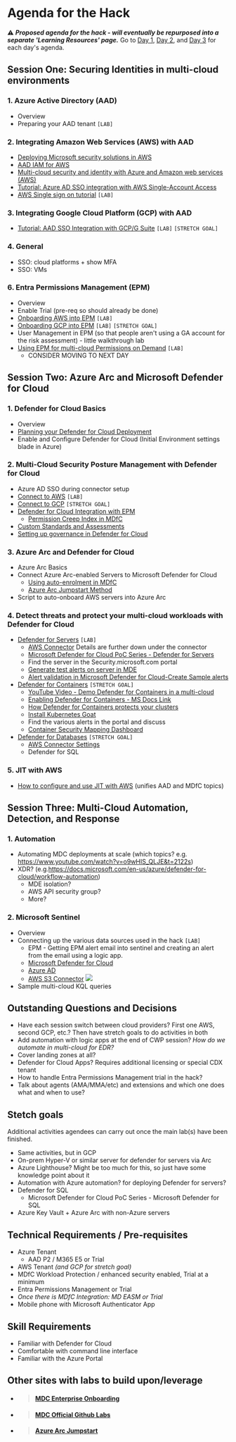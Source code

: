 # Agenda for the Hack
:warning: ***Proposed agenda for the hack - will eventually be repurposed into a separate 'Learning Resources' page.*** Go to [Day 1](Day1.md), [Day 2](Day2.md), and [Day 3](Day3.md) for each day's agenda.

## Session One: Securing Identities in multi-cloud environments
### 1. Azure Active Directory (AAD)
 - Overview
 - Preparing your AAD tenant `[LAB]`
### 2. Integrating Amazon Web Services (AWS) with AAD
 - [Deploying Microsoft security solutions in AWS](https://docs.microsoft.com/en-us/azure/architecture/reference-architectures/aws/aws-azure-security-solutions)
 - [AAD IAM for AWS](https://docs.microsoft.com/en-us/azure/architecture/reference-architectures/aws/aws-azure-ad-security)
 - [Multi-cloud security and identity with Azure and Amazon web services (AWS)](https://docs.microsoft.com/en-us/azure/architecture/aws-professional/security-identity)
 - [Tutorial: Azure AD SSO integration with AWS Single-Account Access](https://docs.microsoft.com/en-us/azure/active-directory/saas-apps/amazon-web-service-tutorial)
 - [AWS Single sign on tutorial](https://docs.microsoft.com/en-us/azure/active-directory/saas-apps/aws-single-sign-on-provisioning-tutorial?source=recommendations) `[LAB]`
### 3. Integrating Google Cloud Platform (GCP) with AAD
 - [Tutorial: AAD SSO Integration with GCP/G Suite](https://docs.microsoft.com/en-us/azure/active-directory/saas-apps/google-apps-tutorial) `[LAB]` `[STRETCH GOAL]`
 
### 4. General
 - SSO: cloud platforms + show MFA
 - SSO: VMs

### 6.  Entra Permissions Management (EPM)
 - Overview
 - Enable Trial (pre-req so should already be done)
 - [Onboarding AWS into EPM](https://docs.microsoft.com/en-us/azure/active-directory/cloud-infrastructure-entitlement-management/onboard-aws) `[LAB]`
 - [Onboarding GCP into EPM](https://docs.microsoft.com/en-us/azure/active-directory/cloud-infrastructure-entitlement-management/onboard-gcp) `[LAB]` `[STRETCH GOAL]`
 - User Management in EPM (so that people aren't using a GA account for the risk assessment) - little walkthrough lab
 - [Using EPM for multi-cloud Permissions on Demand](https://learn.microsoft.com/en-us/azure/active-directory/cloud-infrastructure-entitlement-management/faqs#what-is-the-difference-between-permissions-on-demand-and-just-in-time-access) `[LAB]`
   - CONSIDER MOVING TO NEXT DAY
## Session Two: Azure Arc and Microsoft Defender for Cloud
### 1. Defender for Cloud Basics
 - Overview
 - [Planning your Defender for Cloud Deployment](https://docs.microsoft.com/en-us/azure/defender-for-cloud/security-center-planning-and-operations-guide)
 - Enable and Configure Defender for Cloud (Initial Environment settings blade in Azure)

### 2. Multi-Cloud Security Posture Management with Defender for Cloud
  - Azure AD SSO during connector setup
 - [Connect to AWS](https://docs.microsoft.com/en-us/azure/defender-for-cloud/quickstart-onboard-aws) `[LAB]`
 - [Connect to GCP](https://docs.microsoft.com/en-us/azure/defender-for-cloud/quickstart-onboard-gcp) `[STRETCH GOAL]`
 - [Defender for Cloud Integration with EPM](https://www.youtube.com/watch?v=dasixjOOldk)
   - [Permission Creep Index in MDfC](https://docs.microsoft.com/en-us/azure/defender-for-cloud/other-threat-protections#entra-permission-management-formerly-cloudknox)
 - [Custom Standards and Assessments](https://techcommunity.microsoft.com/t5/microsoft-defender-for-cloud/custom-assessments-and-standards-in-microsoft-defender-for-cloud/ba-p/3066575)
 - [Setting up governance in Defender for Cloud](https://docs.microsoft.com/en-us/azure/defender-for-cloud/governance-rules)

### 3. Azure Arc and Defender for Cloud
 - Azure Arc Basics
 - Connect Azure Arc-enabled Servers to Microsoft Defender for Cloud
   - [Using auto-enrolment in MDfC](https://docs.microsoft.com/en-gb/azure/defender-for-cloud/enable-data-collection?WT.mc_id=Portal-Microsoft_Azure_Security&tabs=autoprovision-feature)
   - [Azure Arc Jumpstart Method](https://azurearcjumpstart.io/azure_arc_jumpstart/azure_arc_servers/day2/arc_defender/#connect-azure-arc-enabled-servers-to-microsoft-defender-for-cloud)
 - Script to auto-onboard AWS servers into Azure Arc
### 4. Detect threats and protect your multi-cloud workloads with Defender for Cloud
 - [Defender for Servers](https://docs.microsoft.com/en-us/azure/defender-for-cloud/defender-for-servers-introduction) `[LAB]`
   - [AWS Connector](https://docs.microsoft.com/en-us/azure/defender-for-cloud/quickstart-onboard-aws?pivots=env-settings#prerequisites) Details are further down under the connector
   - [Microsoft Defender for Cloud PoC Series - Defender for Servers](https://techcommunity.microsoft.com/t5/microsoft-defender-for-cloud/microsoft-defender-for-cloud-poc-series-defender-for-servers/ba-p/2767508)
   - Find the server in the Security.microsoft.com portal
   - [Generate test alerts on server in MDE](https://docs.microsoft.com/en-us/azure/defender-for-cloud/integration-defender-for-endpoint?tabs=windows#send-a-test-alert)
   - [Alert validation in Microsoft Defender for Cloud-Create Sample alerts](https://docs.microsoft.com/en-us/azure/defender-for-cloud/alert-validation#generate-sample-security-alerts)
 - [Defender for Containers](https://docs.microsoft.com/en-us/azure/defender-for-cloud/defender-for-containers-introduction) `[STRETCH GOAL]`
   - [YouTube Video - Demo Defender for Containers in a multi-cloud](https://www.youtube.com/watch?v=62_Cj6yseno)
   - [Enabling Defender for Containers - MS Docs Link](https://docs.microsoft.com/en-us/azure/defender-for-cloud/defender-for-containers-enable?tabs=aks-deploy-portal%2Ck8s-deploy-asc%2Ck8s-verify-asc%2Ck8s-remove-arc%2Caks-removeprofile-api&pivots=defender-for-container-eks)
   - [How Defender for Containers protects your clusters](https://guillaumeben.xyz/defender-containers.html)
   - [Install Kubernetes Goat](https://madhuakula.com/kubernetes-goat/docs/)
   - Find the various alerts in the portal and discuss
   - [Container Security Mapping Dashboard](https://techcommunity.microsoft.com/t5/microsoft-defender-for-cloud/containers-security-mapping-dashboard/ba-p/3601580)
 - [Defender for Databases]() `[STRETCH GOAL]`
   - [AWS Connector Settings](https://docs.microsoft.com/en-us/azure/defender-for-cloud/quickstart-onboard-aws?pivots=env-settings#prerequisites)
   - Defender for SQL

### 5. JIT with AWS
 - [How to configure and use JIT with AWS](https://docs.microsoft.com/en-us/azure/defender-for-cloud/just-in-time-access-overview?tabs=defender-for-container-arch-eks#what-permissions-are-needed-to-configure-and-use-jit) (unifies AAD and MDfC topics)

## Session Three: Multi-Cloud Automation, Detection, and Response
### 1. Automation
 - Automating MDC deployments at scale (which topics? e.g. https://www.youtube.com/watch?v=o9wHIS_QLJE&t=2122s)
 - XDR? (e.g.https://docs.microsoft.com/en-us/azure/defender-for-cloud/workflow-automation)
   - MDE isolation?
   - AWS API security group?
   - More?
### 2. Microsoft Sentinel
 - Overview
 - Connecting up the various data sources used in the hack `[LAB]`
   - EPM - Getting EPM alert email into sentinel and creating an alert from the email using a logic app.
   - [Microsoft Defender for Cloud](https://docs.microsoft.com/en-us/azure/sentinel/connect-defender-for-cloud)
   - [Azure AD](https://docs.microsoft.com/en-us/azure/sentinel/connect-azure-active-directory)
   - [AWS S3 Connector](https://docs.microsoft.com/en-us/azure/sentinel/connect-aws?tabs=s3) [![](https://img.shields.io/badge/-STRETCH%20GOAL-important?style=flat)](#stetch-goals)
 - Sample multi-cloud KQL queries

## Outstanding Questions and Decisions
 - Have each session switch between cloud providers? First one AWS, second GCP, etc.? Then have stretch goals to do activities in both 
 - Add automation with logic apps at the end of CWP session? *How do we automate in multi-cloud for EDR?*
 - Cover landing zones at all?
 - Defender for Cloud Apps? Requires additional licensing or special CDX tenant
 - How to handle Entra Permissions Management trial in the hack? 
 - Talk about agents (AMA/MMA/etc) and extensions and which one does what and when to use?

## Stetch goals
Additional activities agendees can carry out once the main lab(s) have been finished.
 - Same activities, but in GCP
 - On-prem Hyper-V or similar server for defender for servers via Arc
 - Azure Lighthouse? Might be too much for this, so just have  some knowledge point about it
 - Automation with Azure automation? for deploying Defender for servers?
 - Defender for SQL
   - Microsoft Defender for Cloud PoC Series - Microsoft Defender for SQL
 - Azure Key Vault + Azure Arc with non-Azure servers

 ## Technical Requirements / Pre-requisites
 - Azure Tenant
   - AAD P2 / M365 E5 or Trial
 - AWS Tenant *(and GCP for stretch goal)*
 - MDfC Workload Protection / enhanced security enabled, Trial at a minimum
 - Entra Permissions Management or Trial
 - *Once there is MDfC Integration: MD EASM or Trial*
 - Mobile phone with Microsoft Authenticator App

 ## Skill Requirements
 - Familiar with Defender for Cloud
 - Comfortable with command line interface
 - Familiar with the Azure Portal


## Other sites with labs to build upon/leverage
 - > #### [MDC Enterprise Onboarding](https://github.com/Azure/Microsoft-Defender-for-Cloud/tree/main/Onboarding)
 - > #### [MDC Official Github Labs](https://github.com/Azure/Microsoft-Defender-for-Cloud/tree/main/Labs)
 - > #### [Azure Arc Jumpstart](https://azurearcjumpstart.io/azure_arc_jumpstart/azure_arc_servers/day2/arc_defender/#connect-azure-arc-enabled-servers-to-microsoft-defender-for-cloud)
